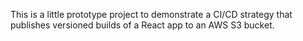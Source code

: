 This is a little prototype project to demonstrate a CI/CD strategy that publishes versioned builds of a React app to an AWS S3 bucket.
